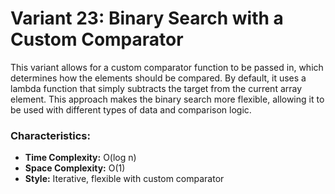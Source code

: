 # Variant 23: Binary Search with a Custom Comparator

This variant allows for a custom comparator function to be passed in, which determines how the elements should be compared. By default, it uses a lambda function that simply subtracts the target from the current array element. This approach makes the binary search more flexible, allowing it to be used with different types of data and comparison logic.

### Characteristics:
- **Time Complexity:** O(log n)
- **Space Complexity:** O(1)
- **Style:** Iterative, flexible with custom comparator
